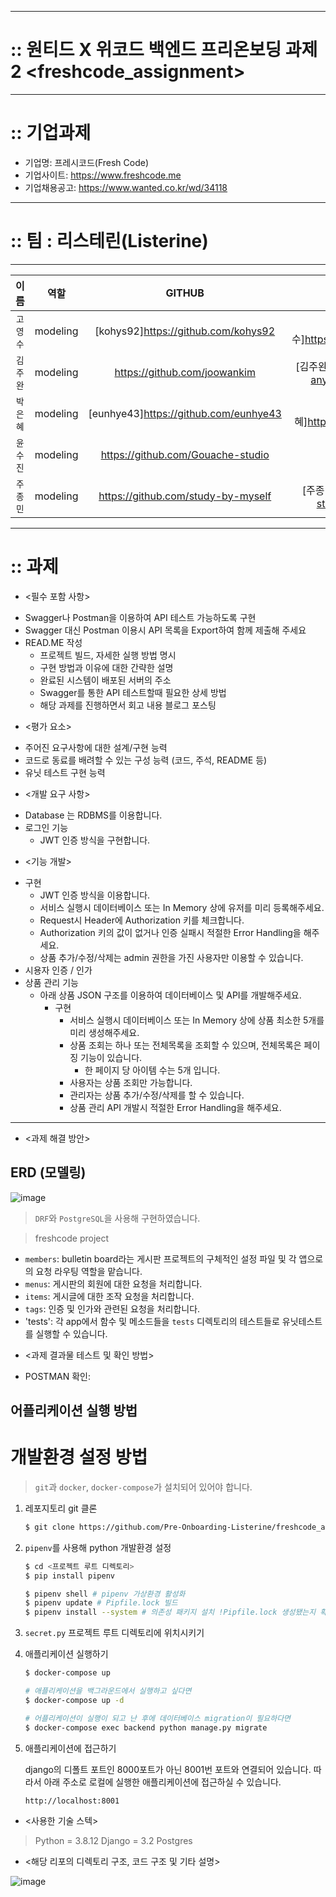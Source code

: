 ----
# :: 원티드 X 위코드 백엔드 프리온보딩 과제2 <freshcode_assignment>
----
# :: 기업과제
* 기업명: 프레시코드(Fresh Code)
* 기업사이트: https://www.freshcode.me
* 기업채용공고: https://www.wanted.co.kr/wd/34118
----
# :: 팀 :  리스테린(Listerine)

---------------------
|이름|역할|GITHUB|BLOG|
|:--:|:--:|:--:|:--:|
|`고영수`|modeling|[kohys92]https://github.com/kohys92|[고영수]https://velog.io/@kohys92|
|`김주완`|modeling|https://github.com/joowankim|[김주완]https://make-easy-anything.tistory.com/|
|`박은혜`|modeling|[eunhye43]https://github.com/eunhye43|[박은혜]https://velog.io/@maja43|
|`윤수진`|modeling|https://github.com/Gouache-studio|blog|
|`주종민`|modeling|https://github.com/study-by-myself|[주종민]https://gouache-studio.tistory.com/|

----
# :: 과제
* <필수 포함 사항>
- Swagger나 Postman을 이용하여 API 테스트 가능하도록 구현
- Swagger 대신 Postman 이용시 API 목록을 Export하여 함께 제출해 주세요
- READ.ME 작성
    - 프로젝트 빌드, 자세한 실행 방법 명시
    - 구현 방법과 이유에 대한 간략한 설명
    - 완료된 시스템이 배포된 서버의 주소
    - Swagger를 통한 API 테스트할때 필요한 상세 방법
    - 해당 과제를 진행하면서 회고 내용 블로그 포스팅

* <평가 요소>
- 주어진 요구사항에 대한 설계/구현 능력
- 코드로 동료를 배려할 수 있는 구성 능력 (코드, 주석, README 등)
- 유닛 테스트 구현 능력

* <개발 요구 사항>
- Database 는 RDBMS를 이용합니다.
- 로그인 기능
    - JWT 인증 방식을 구현합니다.

* <기능 개발>
- 구현
    - JWT 인증 방식을 이용합니다.
    - 서비스 실행시 데이터베이스 또는 In Memory 상에 유저를 미리 등록해주세요.
    - Request시 Header에 Authorization 키를 체크합니다.
    - Authorization 키의 값이 없거나 인증 실패시 적절한 Error Handling을 해주세요.
    - 상품 추가/수정/삭제는 admin 권한을 가진 사용자만 이용할 수 있습니다.
- 시용자 인증 / 인가
- 상품 관리 기능
    - 아래 상품 JSON 구조를 이용하여 데이터베이스 및 API를 개발해주세요.
        - 구현
            - 서비스 실행시 데이터베이스 또는 In Memory 상에 상품 최소한 5개를 미리 생성해주세요.
            - 상품 조회는 하나 또는 전체목록을 조회할 수 있으며, 전체목록은 페이징 기능이 있습니다.
                - 한 페이지 당 아이템 수는 5개 입니다.
            - 사용자는 상품 조회만 가능합니다.
            - 관리자는 상품 추가/수정/삭제를 할 수 있습니다.
            - 상품 관리 API 개발시 적절한 Error Handling을 해주세요.
----
* <과제 해결 방안>
## ERD (모델링)
![image](https://user-images.githubusercontent.com/32446834/140312743-eda03d7f-c423-46a0-8e34-fda706d50876.png)

> `DRF`와 `PostgreSQL`을 사용해 구현하였습니다.

> freshcode project
- `members`: bulletin board라는 게시판 프로젝트의 구체적인 설정 파일 및 각 앱으로의 요청 라우팅 역할을 맡습니다.
- `menus`: 게시판의 회원에 대한 요청을 처리합니다.
- `items`: 게시글에 대한 조작 요청을 처리합니다.
- `tags`: 인증 및 인가와 관련된 요청을 처리합니다.
- 'tests': 각 app에서 함수 및 메소드들을 `tests` 디렉토리의 테스트들로 유닛테스트를 실행할 수 있습니다.

* <과제 결과물 테스트 및 확인 방법>
- POSTMAN 확인:

## 어플리케이션 실행 방법

# 개발환경 설정 방법

> `git`과 `docker`, `docker-compose`가 설치되어 있어야 합니다.

1. 레포지토리 git 클론

    ```bash
    $ git clone https://github.com/Pre-Onboarding-Listerine/freshcode_assignment.git
    ```

2. `pipenv`를 사용해 python 개발환경 설정

    ```bash
    $ cd <프로젝트 루트 디렉토리>
    $ pip install pipenv

    $ pipenv shell # pipenv 가상환경 활성화
    $ pipenv update # Pipfile.lock 빌드
    $ pipenv install --system # 의존성 패키지 설치 !Pipfile.lock 생성됐는지 확인!
    ```

3. `secret.py` 프로젝트 루트 디렉토리에 위치시키기

4. 애플리케이션 실행하기

    ```bash
    $ docker-compose up

    # 애플리케이션을 백그라운드에서 실행하고 싶다면
    $ docker-compose up -d
    
    # 어플리케이션이 실행이 되고 난 후에 데이터베이스 migration이 필요하다면
    $ docker-compose exec backend python manage.py migrate
    ```

5. 애플리케이션에 접근하기

    django의 디폴트 포트인 8000포트가 아닌 8001번 포트와 연결되어 있습니다. 따라서 아래 주소로 로컬에 실행한 애플리케이션에 접근하실 수 있습니다.
    ```
    http://localhost:8001
    ```

* <사용한 기술 스텍>

>Python = 3.8.12
>Django = 3.2
>Postgres
* <해당 리포의 디렉토리 구조, 코드 구조 및 기타 설명>


![image](https://user-images.githubusercontent.com/32446834/140312743-eda03d7f-c423-46a0-8e34-fda706d50876.png)
